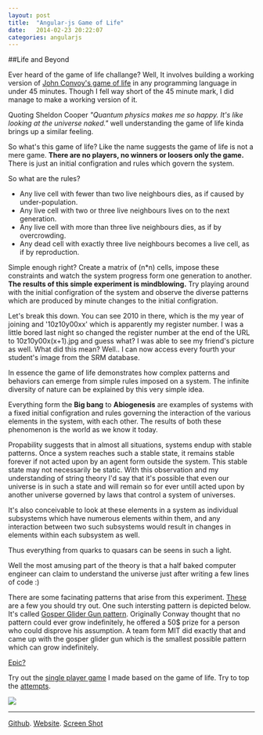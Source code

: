 ```yaml
---
layout: post
title:  "Angular-js Game of Life"
date:   2014-02-23 20:22:07
categories: angularjs
---
```



##Life and Beyond

Ever heard of the game of life challange? Well, It involves building a working version of [John Convoy's game of life](http://en.wikipedia.org/wiki/Conway's_Game_of_Life) in any programming language in under 45 minutes. Though I fell way short of the 45 minute mark, I did manage to make a working version of it.

Quoting Sheldon Cooper _"Quantum physics makes me so happy. It's like looking at the universe naked."_ well understanding the game of life kinda brings up a similar feeling.

So what's this game of life? Like the name suggests the game of life is not a mere game. __There are no players, no winners or loosers only the game.__ There is just an initial configration and rules which govern the system.

So what are the rules?

* Any live cell with fewer than two live neighbours dies, as if caused by under-population.
* Any live cell with two or three live neighbours lives on to the next generation.
* Any live cell with more than three live neighbours dies, as if by overcrowding.
* Any dead cell with exactly three live neighbours becomes a live cell, as if by reproduction.

Simple enough right? Create a matrix of (n*n) cells, impose these constraints and watch the system progress form one generation to another. __The results of this simple experiment is mindblowing.__ Try playing around with the initial configration of the system and observe the diverse patterns which are produced by minute changes to the initial configration.

Let's break this down. You can see 2010 in there, which is the my year of joining and '10z10y00xx' which is apparently my register number. I was a little bored last night so changed the register number at the end of the URL to 10z10y00x(x+1).jpg and guess what? I was able to see my friend's picture as well. What did this mean? Well.. I can now access every fourth your student's image from the SRM database.

In essence the game of life demonstrates how complex patterns and behaviors can emerge from simple rules imposed on a system. The infinite diversity of nature can be explained by this very simple idea.

Everything form the __Big bang__ to __Abiogenesis__ are examples of systems with a fixed initial configration and rules governing the interaction of the various elements in the system, with each other. The results of both these phenomenon is the world as we know it today.

Propability suggests that in almost all situations, systems endup with stable patterns. Once a system reaches such a stable state, it remains stable forever if not acted upon by an agent form outside the system. This stable state may not necessarily be static. With this observation and my understanding of string theory I'd say that it's possible that even our universe is in such a state and will remain so for ever untill acted upon by another universe governed by laws that control a system of universes.

It's also conceivable to look at these elements in a system as individual subsystems which have numerous elements within them, and any interaction between two such subsystems would result in changes in elements within each subsystem as well.

Thus everything from quarks to quasars can be seens in such a light.

Well the most amusing part of the theory is that a half baked computer engineer can claim to understand the universe just after writing a few lines of code :)

There are some facinating patterns that arise from this experiment. [These](http://en.wikipedia.org/wiki/Conway's_Game_of_Life#Examples_of_patterns) are a few you should try out. One such intersting pattern is depicted below. It's called [Gosper Glider Gun pattern](http://en.wikipedia.org/wiki/Gun_(cellular_automaton)). Originally Conway thought that no pattern could ever grow indefinitely, he offered a 50$ prize for a person who could disprove his assumption. A team form MIT did exactly that and came up with the gosper glider gun which is the smallest possible pattern which can grow indefinitely.

[Epic?](https://www.youtube.com/watch?v=C2vgICfQawE)

Try out the [single player game](http://gameoflife-nithink.rhcloud.com/home.php) I made based on the game of life. Try to top the [attempts](http://gameoflife-nithink.rhcloud.com/attempts.php).


<img src="https://db.tt/HkuLY0Pu" />

* * *

[Github](https://github.com/nithinkrishna/angularjs-game-of-life).
[Website](http://gameoflife-nithink.rhcloud.com).
[Screen Shot](https://db.tt/HkuLY0Pu)